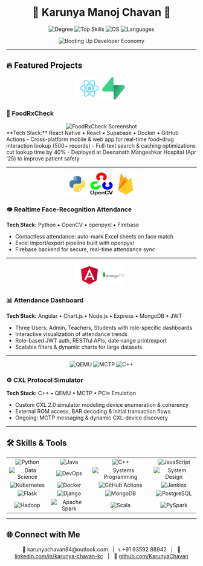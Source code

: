 <h1 align="center">🌟 Karunya Manoj Chavan 🌟</h1>

<p align="center">
  <img src="https://img.shields.io/badge/BE%20Computer%20Engineering-'26-blue" alt="Degree" />  
  <img src="https://img.shields.io/badge/Top%20Skills-Data%20Science· DevOps · System%20Programming-orange" alt="Top Skills" />  
  <img src="https://img.shields.io/badge/OS-Linux%20|%20Windows-lightgrey" alt="OS" />  
  <img src="https://img.shields.io/badge/Languages-Python · C/C++ · JavaScript · Java-green" alt="Languages" />
</p>

<p align="center">
  <img src="https://img.etimg.com/thumb/msid-84146083,width-1015,height-761,imgsize-638053,resizemode-8,quality-100/prime/technology-and-startups/booting-up-developer-economy-how-tech-startups-are-helping-coders-build-and-test-software-faster.jpg" alt="Booting Up Developer Economy" width="400px" />
</p>

---

## 🔥 Featured Projects

<div align="center">
  <img src="https://raw.githubusercontent.com/github/explore/main/topics/react-native/react-native.png" width="60" alt="React Native" />
  <img src="https://raw.githubusercontent.com/github/explore/main/topics/supabase/supabase.png" width="60" alt="Supabase" />
</div>

### 🚀 FoodRxCheck  
<div align="center">
  <img src="./assets/foodrxcheck.png" width="200px" alt="FoodRxCheck Screenshot" />
</div>
**Tech Stack:** React Native • React • Supabase • Docker • GitHub Actions  
- Cross-platform mobile & web app for real-time food–drug interaction lookup (500+ records)  
- Full-text search & caching optimizations cut lookup time by 40%  
- Deployed at Deenanath Mangeshkar Hospital (Apr ’25) to improve patient safety  

---

<div align="center">
  <img src="https://raw.githubusercontent.com/github/explore/main/topics/python/python.png" width="60" alt="Python" />
  <img src="https://raw.githubusercontent.com/github/explore/main/topics/opencv/opencv.png" width="60" alt="OpenCV" />
  <img src="https://raw.githubusercontent.com/github/explore/main/topics/firebase/firebase.png" width="60" alt="Firebase" />
</div>

### 👁️ Realtime Face-Recognition Attendance  
**Tech Stack:** Python • OpenCV • openpyxl • Firebase  
- Contactless attendance: auto-mark Excel sheets on face match  
- Excel import/export pipeline built with openpyxl  
- Firebase backend for secure, real-time attendance sync  

---

<div align="center">
  <img src="https://raw.githubusercontent.com/github/explore/main/topics/angular/angular.png" width="60" alt="Angular" />
  <img src="https://raw.githubusercontent.com/github/explore/main/topics/mongodb/mongodb.png" width="60" alt="MongoDB" />
</div>

### 📊 Attendance Dashboard  
**Tech Stack:** Angular • Chart.js • Node.js • Express • MongoDB • JWT  
- Three Users: Admin, Teachers, Students with role-specific dashboards  
- Interactive visualization of attendance trends  
- Role-based JWT auth, RESTful APIs, date-range print/export  
- Scalable filters & dynamic charts for large datasets  

---

<div align="center">
  <img src="https://img.shields.io/badge/QEMU-KVM-000000?logo=qemu" width="60" alt="QEMU" />
  <img src="https://img.shields.io/badge/MCTP-Messaging-blue" width="60" alt="MCTP" />
  <img src="https://img.shields.io/badge/C%2B%2B-Intermediate-00599C" width="60" alt="C++" />
</div>

### ⚙️ CXL Protocol Simulator  
**Tech Stack:** C++ • QEMU • MCTP • PCIe Emulation  
- Custom CXL 2.0 simulator modeling device enumeration & coherency  
- External ROM access, BAR decoding & initial transaction flows  
- Ongoing: MCTP messaging & dynamic CXL-device discovery  

---

## 🛠️ Skills & Tools

<table>
  <tr>
    <td align="center"><img src="https://img.shields.io/badge/Python-Skilled-3776AB?logo=python" alt="Python" /></td>
    <td align="center"><img src="https://img.shields.io/badge/Java-Skilled-61DAFB?logo=Java" alt="Java" /></td>
    <td align="center"><img src="https://img.shields.io/badge/C/C++-Intermediate-00599C?logo=c%2B%2B" alt="C++" /></td>
    <td align="center"><img src="https://img.shields.io/badge/JavaScript-Intermediate-F7DF1E?logo=javascript" alt="JavaScript" /></td>
  </tr>
  <tr>
    <td align="center"><img src="https://img.shields.io/badge/Data%20Science-Learning-4B8BBE" alt="Data Science" /></td>
    <td align="center"><img src="https://img.shields.io/badge/DevOps-Learning-FCC624" alt="DevOps" /></td>
    <td align="center"><img src="https://img.shields.io/badge/System%20Programming-Learning-00599C" alt="Systems Programming" /></td>
    <td align="center"><img src="https://img.shields.io/badge/System%20Design-Intermediate-2496ED?" alt="System Design" /></td>
  </tr>
  <tr>
    <td align="center"><img src="https://img.shields.io/badge/Kubernetes-Intermediate-326CE5?logo=kubernetes" alt="Kubernetes" /></td>
    <td align="center"><img src="https://img.shields.io/badge/Docker-Intermediate-232F3E?logo=docker" alt="Docker" /></td>
    <td align="center"><img src="https://img.shields.io/badge/GitHub%20Actions-Basic-2088FF?logo=githubactions" alt="GitHub Actions" /></td>
    <td align="center"><img src="https://img.shields.io/badge/Jenkins-Basic-D24939?logo=jenkins" alt="Jenkins" /></td>
  </tr>
  <tr>
    <td align="center"><img src="https://img.shields.io/badge/Flask-Skilled-000000?logo=flask" alt="Flask" /></td>
    <td align="center"><img src="https://img.shields.io/badge/Django-Skilled-092E20?logo=django" alt="Django" /></td>
    <td align="center"><img src="https://img.shields.io/badge/MongoDB-Intermediate-47A248?logo=mongodb" alt="MongoDB" /></td>
    <td align="center"><img src="https://img.shields.io/badge/PostgreSQL-Skilled-336791?logo=postgresql" alt="PostgreSQL" /></td>
  </tr>
  <tr>
    <td align="center"><img src="https://img.shields.io/badge/Hadoop-Intermediate-66CCFF?logo=apachehadoop" alt="Hadoop" /></td>
    <td align="center"><img src="https://img.shields.io/badge/Apache%20Spark-Intermediate-E25A1C?logo=apache-spark" alt="Apache Spark" /></td>
    <td align="center"><img src="https://img.shields.io/badge/Scala-Basic-DD0031?logo=scala" alt="Scala" /></td>
    <td align="center"><img src="https://img.shields.io/badge/PySpark-Basic-EE3023?logo=apache-spark" alt="PySpark" /></td>
  </tr>
</table>


---

## 🌐 Connect with Me

<p align="center">
  📧 karunyachavan84@outlook.com &nbsp; | &nbsp;
  📞 +91 93592 88942 &nbsp; | &nbsp;
  🔗 <a href="https://linkedin.com/in/karunya-chavan-kc">linkedin.com/in/karunya-chavan-kc</a> &nbsp; | &nbsp;
  🔗 <a href="https://github.com/KarunyaChavan">github.com/KarunyaChavan</a>
</p>
